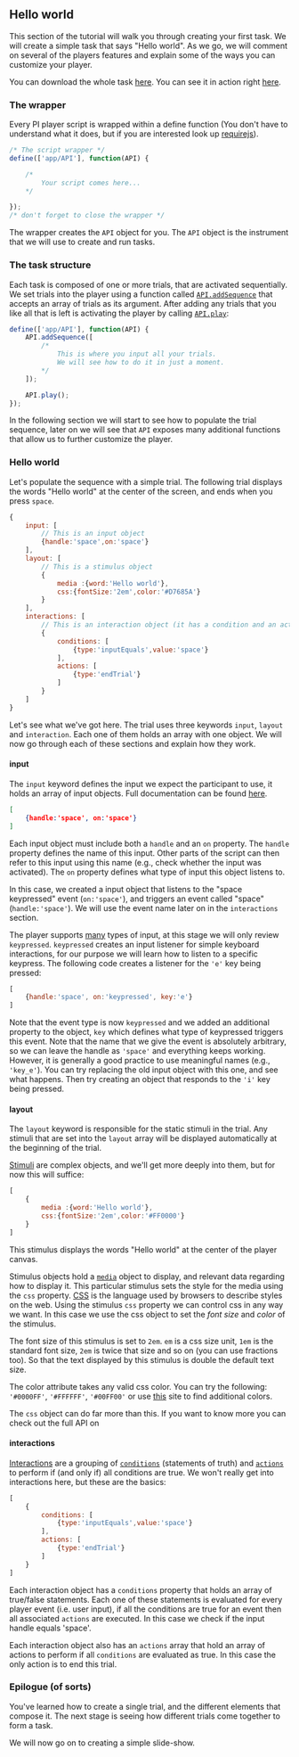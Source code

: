 ## Hello world
This section of the tutorial will walk you through creating your first task. We will create a simple task that says "Hello world". As we go, we will comment on several of the players features and explain some of the ways you can customize your player.

You can download the whole task [here](../../resources/tutorials/js/hello.js). You can see it in action right [here](#{player}../resources/tutorials/js/hello.js).

### The wrapper
Every PI player script is wrapped within a define function (You don't have to understand what it does, but if you are interested look up [requirejs](http://requirejs.org/)).

```js
/* The script wrapper */
define(['app/API'], function(API) {

	/*
		Your script comes here...
	*/

});
/* don't forget to close the wrapper */
```

The wrapper creates the `API` object for you. The `API` object is the instrument that we will use to create and run tasks.

### The task structure
Each task is composed of one or more trials, that are activated sequentially. We set trials into the player using a function called [`API.addSequence`](./API.md#add-sequence) that accepts an array of trials as its argument. After adding any trials that you like all that is left is activating the player by calling [`API.play`](API.md#play):

```js
define(['app/API'], function(API) {
	API.addSequence([
		/*
			This is where you input all your trials.
			We will see how to do it in just a moment.
		*/
	]);

	API.play();
});
```

In the following section we will start to see how to populate the trial sequence, later on we will see that `API` exposes many additional functions that allow us to further customize the player.


### Hello world
Let's populate the sequence with a simple trial. The following trial displays the words "Hello world" at the center of the screen, and ends when you press `space`.

```js
{
	input: [
		// This is an input object
		{handle:'space',on:'space'}
	],
	layout: [
		// This is a stimulus object
		{
			media :{word:'Hello world'},
			css:{fontSize:'2em',color:'#D7685A'}
		}
	],
	interactions: [
		// This is an interaction object (it has a condition and an action)
		{
			conditions: [
				{type:'inputEquals',value:'space'}
			],
			actions: [
				{type:'endTrial'}
			]
		}
	]
}
```

Let's see what we've got here. The trial uses three keywords `input`, `layout` and `interaction`. Each one of them holds an array with one object. We will now go through each of these sections and explain how they work.

#### **input**

The `input` keyword defines the input we expect the participant to use, it holds an array of input objects. Full documentation can be found [here](./API.md#input).

```json
[
	{handle:'space', on:'space'}
]
```

Each input object must include both a `handle` and an `on` property. The `handle` property defines the name of this  input. Other parts of the script can then refer to this input using this name (e.g., check whether the input was activated). The `on` property defines what type of input this object listens to.

In this case, we created a input object that listens to the "space keypressed" event (`on:'space'`), and triggers an event called "space" (`handle:'space'`). We will use the event name later on in the `interactions` section.

The player supports [many](./API.md#input) types of input, at this stage we will only review `keypressed`. `keypressed` creates an input listener for simple keyboard interactions, for our purpose we will learn how to listen to a specific keypress. The following code creates a listener for the `'e'` key being pressed:

```js
[
	{handle:'space', on:'keypressed', key:'e'}
]
```

Note that the event type is now `keypressed` and we added an additional property to the object, `key` which defines what type of keypressed triggers this event. Note that the name that we give the event is absolutely arbitrary, so we can leave the handle as `'space'` and everything keeps working. However, it is generally a good practice to use meaningful names (e.g., `'key_e'`). You can try replacing the old input object with this one, and see what happens. Then try creating an object that responds to the `'i'` key being pressed.

#### **layout**

The `layout` keyword is responsible for the static stimuli in the trial. Any stimuli that are set into the `layout` array will be displayed automatically at the beginning of the trial.

[Stimuli](./API.md#stimuli) are complex objects, and we'll get more deeply into them, but for now this will suffice:

```js
[
	{
		media :{word:'Hello world'},
		css:{fontSize:'2em',color:'#FF0000'}
	}
]
```

This stimulus displays the words "Hello world" at the center of the player canvas.

Stimulus objects hold a [`media`](./API.md#media) object to display, and relevant data regarding how to display it. This particular stimulus sets the style for the media using the `css` property. [CSS](https://developer.mozilla.org/en-US/docs/Web/CSS) is the language used by browsers to describe styles on the web. Using the stimulus `css` property we can control css in any way we want. In this case we use the css object to set the *font size* and *color* of the stimulus.

The font size of this stimulus is set to `2em`. `em` is a css size unit, `1em` is the standard font size, `2em` is twice that size and so on (you can use fractions too). So that the text displayed by this stimulus is double the default text size.

The color attribute takes any valid css color. You can try the following: `'#0000FF'`, `'#FFFFFF'`, `'#00FF00'` or use [this](http://html-color-codes.info/) site to find additional colors.

The `css` object can do  far more than this. If you want to know more you can check out the full API on [<jquery class="com"></jquery>](http://api.jquery.com/css/#css2)

#### **interactions**

[Interactions](./API.md#interactions) are a grouping of [`conditions`](./API.md#interactions-conditions) (statements of truth) and [`actions`](./API.md#interactions-actions) to perform if (and only if) all conditions are true. We won't really get into interactions here, but these are the basics:

```js
[
	{
		conditions: [
			{type:'inputEquals',value:'space'}
		],
		actions: [
			{type:'endTrial'}
		]
	}
]
```

Each interaction object has a `conditions` property that holds an array of true/false statements. Each one of these statements is evaluated for every player event (i.e. user input), if all the conditions are true for an event then all associated `actions` are executed. In this case we check if the input handle equals 'space'.

Each interaction object also has an `actions` array that hold an array of actions to perform if all `conditions` are evaluated as true. In this case the only action is to end this trial.

### Epilogue (of sorts)
You've learned how to create a single trial, and the different elements that compose it. The next stage is seeing how different trials come together to form a task.

We will now go on to creating a simple slide-show.
